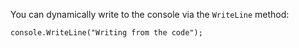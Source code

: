 You can dynamically write to the console via the `WriteLine` method:

```
console.WriteLine("Writing from the code");
```